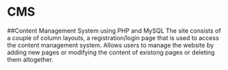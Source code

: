 # CMS
##Content Management System using PHP and MySQL
The site consists of a couple of column layouts, a registration/login page that is used to access the content management system.
Allows users to manage the website by adding new pages or modifying the content of existong pages or deleting them altogether.
